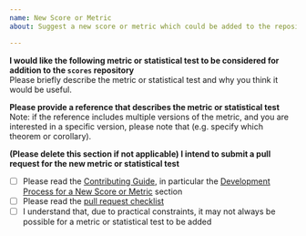 ```yaml
---
name: New Score or Metric
about: Suggest a new score or metric which could be added to the repository

---
```


**I would like the following metric or statistical test to be considered for addition to the `scores` repository**  
Please briefly describe the metric or statistical test and why you think it would be useful.

**Please provide a reference that describes the metric or statistical test**  
Note: if the reference includes multiple versions of the metric, and you are interested in a specific version, please note that (e.g. specify which theorem or corollary). 

**(Please delete this section if not applicable) I intend to submit a pull request for the new metric or statistical test**
- [ ] Please read the [Contributing Guide,](https://scores.readthedocs.io/en/develop/contributing.html#contributing-guide) in particular the [Development Process for a New Score or Metric](https://scores.readthedocs.io/en/develop/contributing.html#development-process-for-a-new-score-or-metric) section
- [ ] Please read the [pull request checklist](https://github.com/nci/scores/blob/develop/.github/pull_request_template.md)
- [ ] I understand that, due to practical constraints, it may not always be possible for a metric or statistical test to be added
